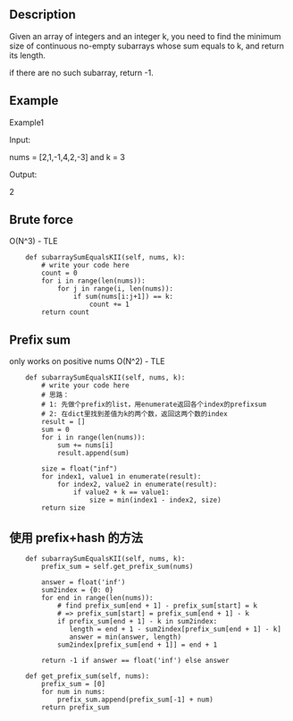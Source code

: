 ## Description
Given an array of integers and an integer k, you need to find the minimum size of continuous no-empty subarrays whose sum equals to k, and return its length.

if there are no such subarray, return -1.

## Example
Example1

Input: 

nums = [2,1,-1,4,2,-3] and k = 3

Output: 

2

## Brute force 
O(N^3) - TLE
```
    def subarraySumEqualsKII(self, nums, k):
        # write your code here
        count = 0
        for i in range(len(nums)):
            for j in range(i, len(nums)):
                if sum(nums[i:j+1]) == k:
                    count += 1
        return count
```
## Prefix sum 
only works on positive nums
O(N^2) - TLE
```
    def subarraySumEqualsKII(self, nums, k):
        # write your code here
        # 思路： 
        # 1: 先做个prefix的list，用enumerate返回各个index的prefixsum
        # 2: 在dict里找到差值为k的两个数，返回这两个数的index
        result = []
        sum = 0
        for i in range(len(nums)):
            sum += nums[i]
            result.append(sum)

        size = float("inf")
        for index1, value1 in enumerate(result):
            for index2, value2 in enumerate(result):
                if value2 + k == value1:
                    size = min(index1 - index2, size)
        return size
```
## 使用 prefix+hash 的方法
```
    def subarraySumEqualsKII(self, nums, k):
        prefix_sum = self.get_prefix_sum(nums)
        
        answer = float('inf')
        sum2index = {0: 0}
        for end in range(len(nums)):
            # find prefix_sum[end + 1] - prefix_sum[start] = k
            # => prefix_sum[start] = prefix_sum[end + 1] - k
            if prefix_sum[end + 1] - k in sum2index:
               length = end + 1 - sum2index[prefix_sum[end + 1] - k] 
               answer = min(answer, length)
            sum2index[prefix_sum[end + 1]] = end + 1
            
        return -1 if answer == float('inf') else answer
        
    def get_prefix_sum(self, nums):
        prefix_sum = [0]
        for num in nums:
            prefix_sum.append(prefix_sum[-1] + num)
        return prefix_sum
```
